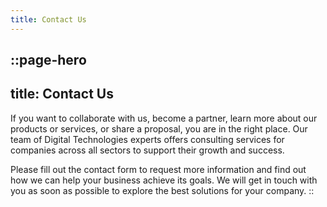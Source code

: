 ```yaml
---
title: Contact Us
---
```

::page-hero
---
title: Contact Us
---
If you want to collaborate with us, become a partner, learn more about our products or services, or share a proposal, you are in the right place. Our team of Digital Technologies experts offers consulting services for companies across all sectors to support their growth and success.

Please fill out the contact form to request more information and find out how we can help your business achieve its goals. 
We will get in touch with you as soon as possible to explore the best solutions for your company.
::